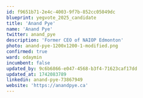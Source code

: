 ```yaml
---
id: f9651b71-2e4c-4003-9f7b-852cc05049dc
blueprint: yegvote_2025_candidate
title: 'Anand Pye'
name: 'Anand Pye'
twitter: anand_pye
description: 'Former CEO of NAIOP Edmonton'
photo: anand-pye-1200x1200-1-modified.png
confirmed: true
ward: odaymin
incumbent: false
updated_by: 9c6b6866-e047-4568-b3f4-71623caf17dd
updated_at: 1742083789
linkedin: anand-pye-73867949
website: 'https://anandpye.ca'
---
```

